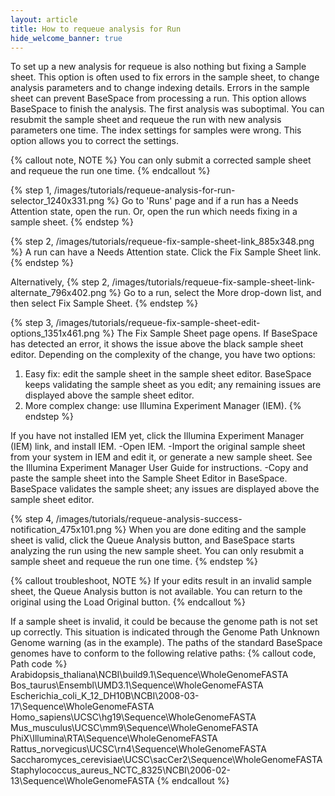 ```yaml
---
layout: article
title: How to requeue analysis for Run 
hide_welcome_banner: true
---
```


To set up a new analysis for requeue is also nothing but fixing a Sample sheet. This option is often used to fix errors in the sample sheet, to change analysis parameters and to change indexing details. Errors in the sample sheet can prevent BaseSpace from processing a run. This option allows BaseSpace to finish the analysis.	The first analysis was suboptimal. You can resubmit the sample sheet and requeue the run with new analysis parameters one time.	The index settings for samples were wrong. This option allows you to correct the settings.

{% callout note, NOTE %}
You can only submit a corrected sample sheet and requeue the run one time.
{% endcallout %}

{% step 1, /images/tutorials/requeue-analysis-for-run-selector_1240x331.png %}
Go to 'Runs' page and if a run has a Needs Attention state, open the run. Or, open the run which needs fixing in a sample sheet.
{% endstep %}

{% step 2, /images/tutorials/requeue-fix-sample-sheet-link_885x348.png %}
A run can have a Needs Attention state. Click the Fix Sample Sheet link.
{% endstep %}

Alternatively,
{% step 2, /images/tutorials/requeue-fix-sample-sheet-link-alternate_796x402.png %}
Go to a run, select the More drop-down list, and then select Fix Sample Sheet.
{% endstep %}

{% step 3, /images/tutorials/requeue-fix-sample-sheet-edit-options_1351x461.png %}
The Fix Sample Sheet page opens. If BaseSpace has detected an error, it shows the issue above the black sample sheet editor. Depending on the complexity of the change, you have two options:
1. Easy fix: edit the sample sheet in the sample sheet editor. BaseSpace keeps validating the sample sheet as you edit; any remaining issues are displayed above the sample sheet editor.
2. More complex change: use Illumina Experiment Manager (IEM).
{% endstep %}

If you have not installed IEM yet, click the Illumina Experiment Manager (IEM) link, and install IEM.
-Open IEM.
-Import the original sample sheet from your system in IEM and edit it, or generate a new sample sheet. See the Illumina Experiment Manager User Guide for instructions.
-Copy and paste the sample sheet into the Sample Sheet Editor in BaseSpace.
BaseSpace validates the sample sheet; any issues are displayed above the sample sheet editor.

{% step 4, /images/tutorials/requeue-analysis-success-notification_475x101.png %}
When you are done editing and the sample sheet is valid, click the Queue Analysis button, and BaseSpace starts analyzing the run using the new sample sheet. You can only resubmit a sample sheet and requeue the run one time.
{% endstep %}

{% callout troubleshoot, NOTE %}
If your edits result in an invalid sample sheet, the Queue Analysis button is not available. You can return to the original using the Load Original button.
{% endcallout %}

If a sample sheet is invalid, it could be because the genome path is not set up correctly. This situation is indicated through the Genome Path Unknown Genome warning (as in the example). The paths of the standard BaseSpace genomes have to conform to the following relative paths:
{% callout code, Path code %}
Arabidopsis_thaliana\NCBI\build9.1\Sequence\WholeGenomeFASTA
Bos_taurus\Ensembl\UMD3.1\Sequence\WholeGenomeFASTA
Escherichia_coli_K_12_DH10B\NCBI\2008-03-17\Sequence\WholeGenomeFASTA
Homo_sapiens\UCSC\hg19\Sequence\WholeGenomeFASTA
Mus_musculus\UCSC\mm9\Sequence\WholeGenomeFASTA
PhiX\Illumina\RTA\Sequence\WholeGenomeFASTA
Rattus_norvegicus\UCSC\rn4\Sequence\WholeGenomeFASTA
Saccharomyces_cerevisiae\UCSC\sacCer2\Sequence\WholeGenomeFASTA
Staphylococcus_aureus_NCTC_8325\NCBI\2006-02-13\Sequence\WholeGenomeFASTA
{% endcallout %}
